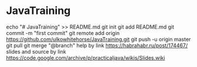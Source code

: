 # JavaTraining
echo "# JavaTraining" >> README.md
git init
git add README.md
git commit -m "first commit"
git remote add origin https://github.com/ulkowhitehorse/JavaTraining.git
git push -u origin master
git pull 
git merge "@branch"
help by link https://habrahabr.ru/post/174467/
slides and source by link https://code.google.com/archive/p/practicaljava/wikis/Slides.wiki
